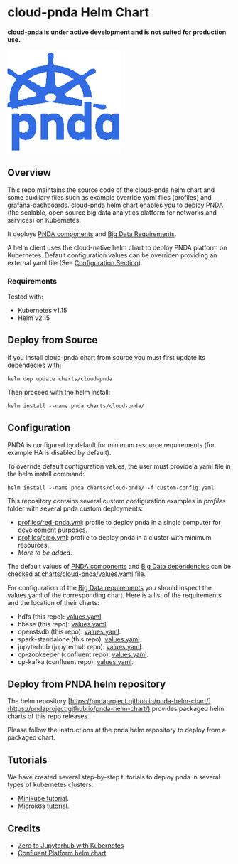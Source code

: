# cloud-pnda Helm Chart

**cloud-pnda is under active development and is not suited for production use.**

![logo](kube-pnda_icon.png)

## Overview

This repo maintains the source code of the cloud-pnda helm chart and some auxiliary files such as example override yaml files (profiles) and grafana-dashboards.
cloud-pnda helm chart enables you to deploy PNDA (the scalable, open source big data analytics platform for networks and services) on Kubernetes.

It deploys [PNDA components](cloud-pnda/templates) and [Big Data Requirements](cloud-pnda/charts). 

A helm client uses the cloud-native helm chart to deploy PNDA platform on Kubernetes. 
Default configuration values can be overriden providing an external yaml file (See [Configuration Section](#Configuration)).

### Requirements

Tested with:

- Kubernetes v1.15
- Helm v2.15

## Deploy from Source

If you install cloud-pnda chart from source you must first update its dependecies with:
```
helm dep update charts/cloud-pnda
```

Then proceed with the helm install:
```
helm install --name pnda charts/cloud-pnda/
```


## Configuration

PNDA is configured by default for minimum resource requirements (for example HA is disabled by default).

To override default configuration values, the user must provide a yaml file in the helm install command:

```
helm install --name pnda charts/cloud-pnda/ -f custom-config.yaml
```
 
This repository contains several custom configuration examples in *profiles* folder with several pnda custom deployments:
- [profiles/red-pnda.yml](profiles/red-pnda.yml): profile to deploy pnda in a single computer for development purposes.
- [profiles/pico.yml](profiles/pico.yml): profile to deploy pnda in a cluster with minimum resources.
- *More to be added*.

The default values of [PNDA components](charts/cloud-pnda/templates) and [Big Data dependencies](charts/cloud-pnda/requirements.yaml) can be checked at [charts/cloud-pnda/values.yaml](charts/cloud-pnda/values.yaml) file.

For configuration of the [Big Data requirements](cloud-pnda/requirements.yaml) you should inspect the values.yaml of the corresponding chart. Here is a list of the requirements and the location of their charts:
- hdfs (this repo): [values.yaml](charts/hdfs/values.yaml).
- hbase (this repo): [values.yaml](charts/hbase/values.yaml).
- openstsdb (this repo): [values.yaml](charts/opentsdb/values.yaml).
- spark-standalone (this repo): [values.yaml](charts/spark-standalone/values.yaml).
- jupyterhub (jupyterhub repo): [values.yaml](https://github.com/jupyterhub/zero-to-jupyterhub-k8s/blob/master/jupyterhub/values.yaml).
- cp-zookeeper (confluent repo): [values.yaml](https://github.com/confluentinc/cp-helm-charts/blob/master/charts/cp-zookeeper/values.yaml).
- cp-kafka (confluent repo): [values.yaml](https://github.com/confluentinc/cp-helm-charts/blob/master/charts/cp-kafka/values.yaml).


## Deploy from PNDA helm repository

The helm repository [https://pndaproject.github.io/pnda-helm-chart/](https://pndaproject.github.io/pnda-helm-chart/) provides packaged helm charts of this repo releases.

Please follow the instructions at the pnda helm repository to deploy from a packaged chart.

## Tutorials

We have created several step-by-step tutorials to deploy pnda in several types of kubernetes clusters:

- [Minikube tutorial](tutorials/minikube.md).
- [Microk8s tutorial](tutorials/microk8s.md).

## Credits

- [Zero to Jupyterhub with Kubernetes](https://zero-to-jupyterhub.readthedocs.io/en/latest/)
- [Confluent Platform helm chart](https://github.com/confluentinc/cp-helm-charts)
